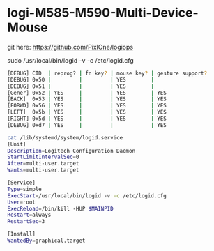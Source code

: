 # logi-M585-M590-Multi-Device-Mouse

git here:
https://github.com/PixlOne/logiops

sudo /usr/local/bin/logid -v -c /etc/logid.cfg
```sh
[DEBUG] CID  | reprog? | fn key? | mouse key? | gesture support?
[DEBUG] 0x50 |         |         | YES        | 
[DEBUG] 0x51 |         |         | YES        | 
[Gener] 0x52 | YES     |         | YES        | YES
[BACK]  0x53 | YES     |         | YES        | YES
[FORWD] 0x56 | YES     |         | YES        | YES
[LEFT]  0x5b | YES     |         | YES        | YES
[RIGHT] 0x5d | YES     |         | YES        | YES
[DEBUG] 0xd7 | YES     |         |            | YES
```

```sh
cat /lib/systemd/system/logid.service
[Unit]
Description=Logitech Configuration Daemon
StartLimitIntervalSec=0
After=multi-user.target
Wants=multi-user.target

[Service]
Type=simple
ExecStart=/usr/local/bin/logid -v -c /etc/logid.cfg
User=root
ExecReload=/bin/kill -HUP $MAINPID
Restart=always
RestartSec=3

[Install]
WantedBy=graphical.target
```
